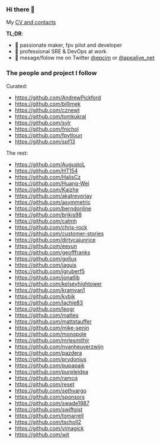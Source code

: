 ### Hi there 👋

My [CV and contacts](http://apealive.net/about_petr)

**TL;DR**:
- 🌱 passionate maker, fpv pilot and developer
- 🤔 professional SRE & DevOps at work
- 💬 mesage/folow me on Twitter [@epcim](https://twitter.com/epcim) or [@apealive_net](https://twitter.com/apealive_net)

### The people and project I follow

Curated:
- https://github.com/AndrewPickford
- https://github.com/billimek
- https://github.com/cznewt
- https://github.com/tomkukral
- https://github.com/sylr
- https://github.com/fnichol
- https://github.com/fpytloun
- https://github.com/spf13

The rest:
- https://github.com/AugustoL
- https://github.com/HT154
- https://github.com/HalisCz
- https://github.com/Huang-Wei
- https://github.com/Kaizhe
- https://github.com/akatrevorjay
- https://github.com/asymmetric
- https://github.com/berndonline
- https://github.com/brikis98
- https://github.com/calmh
- https://github.com/chris-rock
- https://github.com/customer-stories
- https://github.com/dirtycajunrice
- https://github.com/eeyun
- https://github.com/geofffranks
- https://github.com/gollux
- https://github.com/iaguis
- https://github.com/jgruberf5
- https://github.com/jonatlib
- https://github.com/kelseyhightower
- https://github.com/kramvan1
- https://github.com/kvbik
- https://github.com/lachie83
- https://github.com/leogr
- https://github.com/mattes
- https://github.com/mattstauffer
- https://github.com/mike-senin
- https://github.com/monopole
- https://github.com/mrlesmithjr
- https://github.com/nvanheuverzwijn
- https://github.com/pazdera
- https://github.com/prydonius
- https://github.com/pupapaik
- https://github.com/purpleidea
- https://github.com/ramcq
- https://github.com/reset
- https://github.com/sethvargo
- https://github.com/sponsors
- https://github.com/swade1987
- https://github.com/swiftgist
- https://github.com/tomarrell
- https://github.com/tscholl2
- https://github.com/vimagick
- https://github.com/wjt

<!--
**epcim/epcim** is a ✨ _special_ ✨ repository because its `README.md` (this file) appears on your GitHub profile.

Here are some ideas to get you started:

- 🔭 I’m currently working on ...
- 🌱 I’m currently learning ...
- 👯 I’m looking to collaborate on ...
- 🤔 I’m looking for help with ...
- 💬 Ask me about ...
- 📫 How to reach me: ...
- 😄 Pronouns: ...
- ⚡ Fun fact: ...
-->

